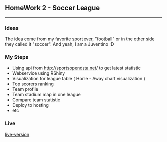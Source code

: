 ## HomeWork 2 - Soccer League
***
### Ideas
The idea come from my favorite sport ever, "football" or in the other side they called it "soccer". And yeah, I am a Juventino :D
### My Steps
- Using api from http://sportsopendata.net/ to get latest statistic
- Webservice using RShiny
- Visualization for league table ( Home - Away chart visualization )
- Top scorers ranking
- Team profile
- Team stadium map in one league
- Compare team statistic
- Deploy to hosting
- etc

### Live
[live-version](https://rosdyana.shinyapps.io/SoccerLeague/)
